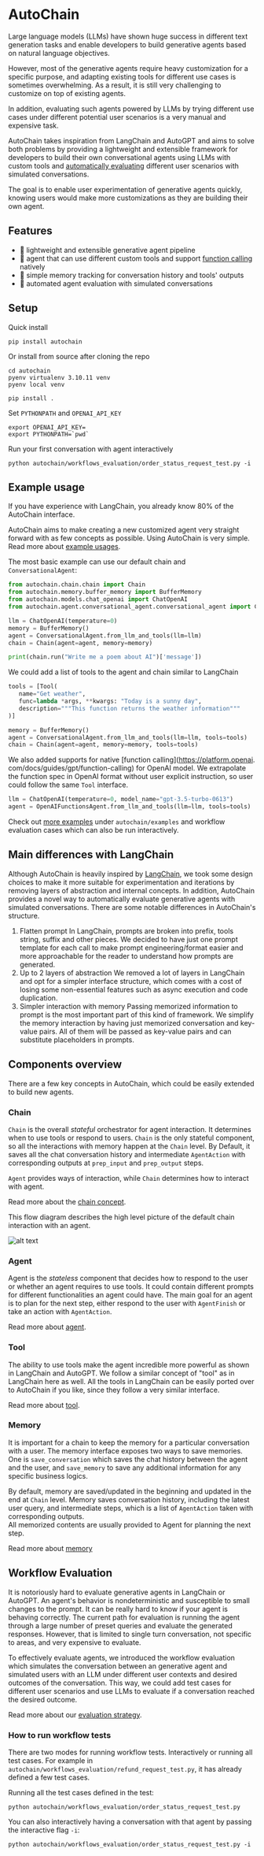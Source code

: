 # AutoChain

Large language models (LLMs) have shown huge success in different text generation tasks and
enable developers to build generative agents based on natural language objectives.

However, most of the generative agents require heavy customization for a specific purpose, and
adapting existing tools for different use cases is sometimes overwhelming. As a result, it is
still very challenging to customize on top of existing agents.

In addition, evaluating such agents powered by LLMs by trying different use
cases under different potential user scenarios is a very manual and expensive task.

AutoChain takes inspiration from LangChain and AutoGPT and aims to solve
both problems by providing a lightweight and extensible framework
for developers to build their own conversational agents using LLMs with custom tools and
[automatically evaluating](#workflow-evaluation) different user scenarios with simulated conversations.

The goal is to enable user experimentation of generative agents quickly, knowing users would
make more customizations as they are building their own agent.

## Features

- 🚀 lightweight and extensible generative agent pipeline
- 🔗 agent that can use different custom tools and support [function calling](https://platform.openai.com/docs/guides/gpt/function-calling) natively
- 💾 simple memory tracking for conversation history and tools' outputs
- 🤖 automated agent evaluation with simulated conversations

## Setup
Quick install
```shell
pip install autochain
```

Or install from source after cloning the repo

```shell
cd autochain
pyenv virtualenv 3.10.11 venv
pyenv local venv

pip install .
```

Set `PYTHONPATH` and `OPENAI_API_KEY`
```shell
export OPENAI_API_KEY=
export PYTHONPATH=`pwd`
```

Run your first conversation with agent interactively

```shell
python autochain/workflows_evaluation/order_status_request_test.py -i
```

## Example usage

If you have experience with LangChain, you already know 80% of the AutoChain interface.

AutoChain aims to make creating a new customized agent very straight forward with as few
concepts as possible. Using AutoChain is very simple.
Read more about [example usages](./examples.md).

The most basic example can use our default chain and `ConversationalAgent`:

```python
from autochain.chain.chain import Chain
from autochain.memory.buffer_memory import BufferMemory
from autochain.models.chat_openai import ChatOpenAI
from autochain.agent.conversational_agent.conversational_agent import ConversationalAgent

llm = ChatOpenAI(temperature=0)
memory = BufferMemory()
agent = ConversationalAgent.from_llm_and_tools(llm=llm)
chain = Chain(agent=agent, memory=memory)

print(chain.run("Write me a poem about AI")['message'])
```

We could add a list of tools to the agent and chain similar to LangChain

```python
tools = [Tool(
   name="Get weather",
   func=lambda *args, **kwargs: "Today is a sunny day",
   description="""This function returns the weather information"""
)]

memory = BufferMemory()
agent = ConversationalAgent.from_llm_and_tools(llm=llm, tools=tools)
chain = Chain(agent=agent, memory=memory, tools=tools)
```

We also added supports for native [function calling](https://platform.openai. com/docs/guides/gpt/function-calling)
for OpenAI model. We extrapolate the function spec in OpenAI format without user explicit
instruction, so user could follow the same `Tool` interface.

```python
llm = ChatOpenAI(temperature=0, model_name="gpt-3.5-turbo-0613")
agent = OpenAIFunctionsAgent.from_llm_and_tools(llm=llm, tools=tools)
```

Check out [more examples](./docs/examples.md) under `autochain/examples` and workflow evaluation
cases which can
also be run interactively.

## Main differences with LangChain

Although AutoChain is heavily inspired by [LangChain](https://github.com/hwchase17/langchain),
we took some design choices to make it more suitable for experimentation and iterations by
removing layers of abstraction and internal concepts.
In addition, AutoChain provides a novel way to automatically evaluate generative agents with
simulated conversations.
There are some notable differences in AutoChain's structure.

1. Flatten prompt
   In LangChain, prompts are broken into prefix, tools string, suffix and other pieces. We
   decided to have just one prompt template for each call to make prompt engineering/format
   easier and more approachable for the reader to understand how prompts are generated.
2. Up to 2 layers of abstraction
   We removed a lot of layers in LangChain and opt for a simpler interface structure, which
   comes with a cost of losing some non-essential features such as async execution and code
   duplication.
3. Simpler interaction with memory
   Passing memorized information to prompt is the most important part of this kind of framework.
   We simplify the memory interaction by having just memorized conversation and key-value pairs. All
   of them will be passed as key-value pairs and can substitute placeholders in prompts.

## Components overview

There are a few key concepts in AutoChain, which could be easily extended to build new agents.

### Chain

`Chain` is the overall *stateful* orchestrator for agent interaction. It determines when to use 
tools or respond to users. `Chain` is the only stateful component, so all the interactions with 
memory happen at the `Chain` level. By Default, it saves all the chat conversation history and 
intermediate `AgentAction` with corresponding outputs at `prep_input` and `prep_output` steps.   

`Agent` provides ways of interaction, while `Chain` determines how to
interact with agent.

Read more about the [chain concept](./chain.md).

This flow diagram describes the high level picture of the default chain interaction with an agent.

![alt text](./img/autochain.drawio.png)

### Agent

Agent is the *stateless* component that decides how to respond to the user or whether an agent 
requires to use tools.
It could contain different prompts for different functionalities an agent could have. The main goal
for an agent is to plan for the next step, either respond to the user with `AgentFinish` or take an
action with `AgentAction`.

Read more about [agent](./agent.md).

### Tool

The ability to use tools make the agent incredible more powerful as shown in LangChain and
AutoGPT. We follow a similar concept of "tool" as in LangChain here as well.
All the tools in LangChain can be easily ported over to AutoChain if you like, since they follow
a very similar interface.

Read more about [tool](./tool.md).

### Memory

It is important for a chain to keep the memory for a particular conversation with a user. The memory
interface exposes two ways to save memories. One is `save_conversation` which saves the chat
history between the agent and the user, and `save_memory` to save any additional information
for any specific business logics.

By default, memory are saved/updated in the beginning and updated in the end at `Chain` level. 
Memory saves conversation history, including the latest user query, and intermediate 
steps, which is a list of `AgentAction` taken with corresponding outputs.  
All memorized contents are usually provided to Agent for planning the next step.

Read more about [memory](./memory.md)

## Workflow Evaluation

It is notoriously hard to evaluate generative agents in LangChain or AutoGPT. An agent's behavior
is nondeterministic and susceptible to small changes to the prompt. It can be really hard to
know if your agent is behaving correctly. The current path for evaluation is running the agent
through a large number of preset queries and evaluate the generated responses. However, that is
limited to single turn conversation, not specific to areas, and very expensive to evaluate.

To effectively evaluate agents, we introduced the workflow evaluation
which simulates the conversation between an generative agent and simulated users with an LLM under
different user contexts and desired outcomes of the conversation. This way, we could add test
cases for different user scenarios and use LLMs to evaluate if a conversation reached the desired
outcome.

Read more about our [evaluation strategy](./workflow-evaluation.md).

### How to run workflow tests

There are two modes for running workflow tests. Interactively or running all test cases.
For example in `autochain/workflows_evaluation/refund_request_test.py`, it has already defined
a few test cases.

Running all the test cases defined in the test:

```shell
python autochain/workflows_evaluation/order_status_request_test.py
```

You can also interactively having a conversation with that agent by passing the interactive
flag `-i`:

```shell
python autochain/workflows_evaluation/order_status_request_test.py -i
```
